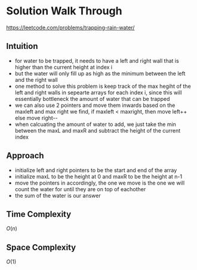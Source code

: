 # Solution Walk Through
https://leetcode.com/problems/trapping-rain-water/

## Intuition
- for water to be trapped, it needs to have a left and right wall that is higher than the current height at index i
- but the water will only fill up as high as the minimum between the left and the right wall
- one method to solve this problem is keep track of the max hegiht of the left and right walls in sepearte arrays for each index i, since this will essentially bottleneck the amount of water that can be trapped
- we can also use 2 pointers and move them inwards based on the maxleft and max right we find, if maxleft < maxright, then move left++ else move right--
- when calcuating the amount of water to add, we just take the min between the maxL and maxR and subtract the height of the current index

## Approach
- initialize left and right pointers to be the start and end of the array
- initialize maxL to be the height at 0 and maxR to be the height at n-1
- move the pointers in accordingly, the one we move is the one we will count the water for until they are on top of eachother
- the sum of the water is our answer


## Time Complexity
$O(n)$

## Space Complexity
$O(1)$



